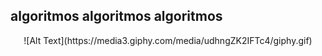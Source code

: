 ## algoritmos algoritmos algoritmos
<div align="center">
![Alt Text](https://media3.giphy.com/media/udhngZK2IFTc4/giphy.gif)
</div>
